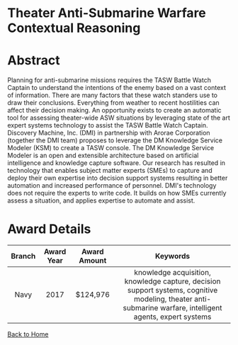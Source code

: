 
Theater Anti-Submarine Warfare Contextual Reasoning
===================================================

# Abstract


Planning for anti-submarine missions requires the TASW Battle Watch Captain to understand the intentions of the enemy based on a vast context of information. There are many factors that these watch standers use to draw their conclusions. Everything from weather to recent hostilities can affect their decision making. An opportunity exists to create an automatic tool for assessing theater-wide ASW situations by leveraging state of the art expert systems technology to assist the TASW Battle Watch Captain. Discovery Machine, Inc. (DMI) in partnership with Arorae Corporation (together the DMI team) proposes to leverage the DM Knowledge Service Modeler (KSM) to create a TASW console. The DM Knowledge Service Modeler is an open and extensible architecture based on artificial intelligence and knowledge capture software. Our research has resulted in technology that enables subject matter experts (SMEs) to capture and deploy their own expertise into decision support systems resulting in better automation and increased performance of personnel. DMI's technology does not require the experts to write code. It builds on how SMEs currently assess a situation, and applies expertise to automate and assist.  

# Award Details

|Branch|Award Year|Award Amount|Keywords|
| :---: | :---: | :---: | :---: |
|Navy|2017|$124,976|knowledge acquisition, knowledge capture, decision support systems, cognitive modeling, theater anti-submarine warfare, intelligent agents, expert systems|
  
  


[Back to Home](https://github.com/chrischow/dod_sbir_awards/Reports/JH/#1947)